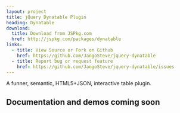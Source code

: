```yaml
---
layout: project
title: jQuery Dynatable Plugin
heading: Dynatable
download:
  title: Download from JSPkg.com
  href: http://jspkg.com/packages/dynatable
links:
  - title: View Source or Fork on Github
    href: https://github.com/JangoSteve/jquery-dynatable
  - title: Report bug or request feature
    href: https://github.com/JangoSteve/jquery-dynatable/issues
---
```


A funner, semantic, HTML5+JSON, interactive table plugin.

## Documentation and demos coming soon
